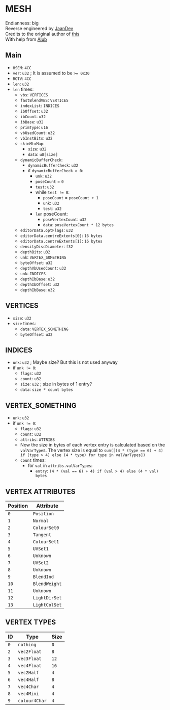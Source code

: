 # MESH
Endianness: big  
Reverse engineered by [JaanDev](https://github.com/JaanDev)  
Credits to the original author of [this](https://github.com/JamesFrancoe/TTGames-Extraction-Tools)  
With help from [Alub](https://github.com/AlubJ)

## Main
* `HSEM`: `4CC`
* `ver`: `u32` ; It is assumed to be `>= 0x30`
* `ROTV`: `4CC`
* `len`: `u32`
* `len` times:
    * `vbs`: `VERTICES`
    * `fastBlendVBS`: `VERTICES`
    * `indexList`: `INDICES`
    * `ibOffset`: `u32`
    * `ibCount`: `u32`
    * `ibBase`: `u32`
    * `primType`: `u16`
    * `vbUsedCount`: `u32`
    * `vbInstBits`: `u32`
    * `skinMtxMap`:
        * `size`: `u32`
        * `data`: `u8[size]`
    * `dynamicBufferCheck`:
        * `dynamicBufferCheck`: `u32`
        * if `dynamicBufferCheck > 0`:
            * `unk`: `u32`
            * `poseCount` = `0`
            * `test`: `u32`
            * while `test != 0`:
               * `poseCount` = `poseCount + 1`
               * `unk`: `u32`
               * `test`: `u32`
            * `len` poseCount:
               * `poseVertexCount`: `u32`
               * `data`: `poseVertexCount * 12 bytes`
    * `editorData.optFlags`: `u32`
    * `editorData.centreExtents[0]`: `16 bytes`
    * `editorData.centreExtents[1]`: `16 bytes`
    * `densityDiscDiameter`: `f32`
    * `depthBits`: `u32`
    * `unk`: `VERTEX_SOMETHING`
    * `byteOffset`: `u32`
    * `depthVbUsedCount`: `u32`
    * `unk`: `INDICES`
    * `depthIbBase`: `u32`
    * `depthIbOffset`: `u32`
    * `depthIbBase`: `u32`

## VERTICES
* `size`: `u32`
* `size` times:
    * `data`: `VERTEX_SOMETHING`
    * `byteOffset`: `u32`

## INDICES
* `unk`: `u32` ; Maybe size? But this is not used anyway
* if `unk != 0`:
    * `flags`: `u32`
    * `count`: `u32`
    * `size`: `u32` ; size in bytes of 1 entry?
    * `data`: `size * count bytes`

## VERTEX_SOMETHING
* `unk`: `u32`
* if `unk != 0`:
    * `flags`: `u32`
    * `count`: `u32`
    * `attribs`: `ATTRIBS`
    * Now the size in bytes of each vertex entry is calculated based on the `valVarType`s. The vertex size is equal to `sum([(4 * (type == 6) + 4) if (type > 4) else (4 * type) for type in valVarTypes])`
    * `count` times:
        * for `val` in `attribs.valVarTypes`:
            * `entry`: `(4 * (val == 6) + 4) if (val > 4) else (4 * val) bytes`

## VERTEX ATTRIBUTES
|Position|Attribute|
|---|---|
|`0`|`Position`|
|`1`|`Normal`|
|`2`|`ColourSet0`|
|`3`|`Tangent`|
|`4`|`ColourSet1`|
|`5`|`UVSet1`|
|`6`|`Unknown`|
|`7`|`UVSet2`|
|`8`|`Unknown`|
|`9`|`BlendInd`|
|`10`|`BlendWeight`|
|`11`|`Unknown`|
|`12`|`LightDirSet`|
|`13`|`LightColSet`|

## VERTEX TYPES
|ID|Type|Size|
|---|---|---|
|`0`|`nothing`|`0`|
|`2`|`vec2Float`|`8`|
|`3`|`vec3Float`|`12`|
|`4`|`vec4Float`|`16`|
|`5`|`vec2Half`|`4`|
|`6`|`vec4Half`|`8`|
|`7`|`vec4Char`|`4`|
|`8`|`vec4Mini`|`4`|
|`9`|`colour4Char`|`4`|
